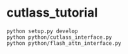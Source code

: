 # cutlass_tutorial

```
python setup.py develop
python python/cutlass_interface.py
python python/flash_attn_interface.py
```
